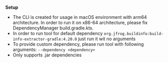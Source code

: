 **Setup**

- The CLI is created for usage in macOS environment with arm64 architecture. In order to run it on x86-64 architecture, please fix DependencyManager build.gradle.kts.
- In order to run tool for default dependency `org.jfrog.buildinfo:build-info-extractor-gradle:4.20.0` just run it wit no arguments
- To provide custom dependency, please run tool with following arguments: `--dependency <dependency>`
- Only supports .jar dependencies